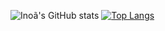 ![Inoã's GitHub stats](https://github-readme-stats.vercel.app/api?username=InoaPSilva&count_private=true&show_icons=true&theme=Gradient)
[![Top Langs](https://github-readme-stats.vercel.app/api/top-langs/?username=InoaPSilva&langs_count=8&theme=Gradient)](https://github.com/InoaPSilva/github-readme-stats)

